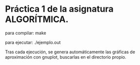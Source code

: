 # Práctica 1 de la asignatura ALGORÍTMICA.

para compilar:
	make

para ejecutar:
	./ejemplo.out

Tras cada ejecución, se genera automáticamente las gráficas de aproximación con gnuplot, buscarlas en el directorio propio.
